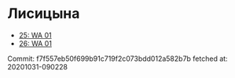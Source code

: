 # Лисицына
- [25: WA 01](25.md)
- [26: WA 01](26.md)

Commit: f7f557eb50f699b91c719f2c073bdd012a582b7b
 fetched at: 20201031-090228
